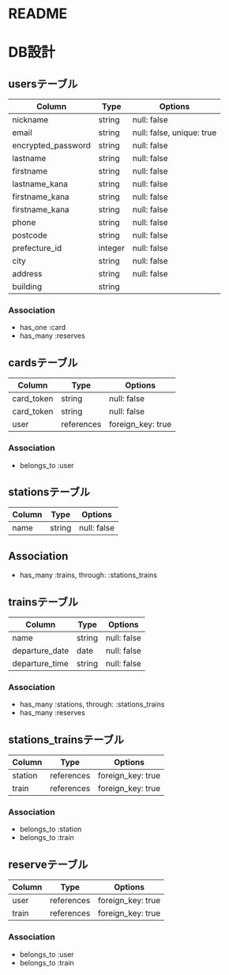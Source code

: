 # README

# DB設計
## usersテーブル

|Column|Type|Options|
|------|----|-------|
|nickname|string|null: false|
|email|string|null: false, unique: true|  
|encrypted_password|string|null: false|
|lastname|string|null: false|
|firstname|string|null: false|
|lastname_kana|string|null: false|
|firstname_kana|string|null: false|
|firstname_kana|string|null: false|
|phone|string|null: false|
|postcode|string|null: false|
|prefecture_id|integer|null: false|
|city|string|null: false|
|address|string|null: false|
|building|string||

### Association
- has_one :card
- has_many :reserves

## cardsテーブル

|Column|Type|Options|
|------|----|-------|
|card_token|string|null: false|
|card_token|string|null: false|
|user|references|foreign_key: true|

### Association
- belongs_to :user

## stationsテーブル

|Column|Type|Options|
|------|----|-------|
|name|string|null: false|

## Association
- has_many :trains, through: :stations_trains

## trainsテーブル

|Column|Type|Options|
|------|----|-------|
|name|string|null: false|
|departure_date|date|null: false|
|departure_time|string|null: false|

### Association
- has_many :stations, through: :stations_trains
- has_many :reserves

## stations_trainsテーブル

|Column|Type|Options|
|------|----|-------|
|station|references|foreign_key: true|
|train|references|foreign_key: true|

### Association
- belongs_to :station
- belongs_to :train

## reserveテーブル

|Column|Type|Options|
|------|----|-------|
|user|references|foreign_key: true|
|train|references|foreign_key: true|

### Association
- belongs_to :user
- belongs_to :train
